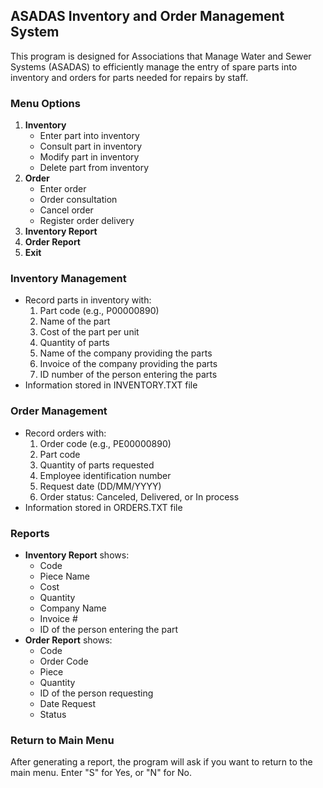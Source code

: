 ## ASADAS Inventory and Order Management System

This program is designed for Associations that Manage Water and Sewer Systems (ASADAS) to efficiently manage the entry of spare parts into inventory and orders for parts needed for repairs by staff. 

### Menu Options
1. **Inventory**
    - Enter part into inventory
    - Consult part in inventory
    - Modify part in inventory
    - Delete part from inventory
2. **Order**
    - Enter order
    - Order consultation
    - Cancel order
    - Register order delivery
3. **Inventory Report**
4. **Order Report**
6. **Exit**

### Inventory Management
- Record parts in inventory with:
    1. Part code (e.g., P00000890)
    2. Name of the part
    3. Cost of the part per unit
    4. Quantity of parts
    5. Name of the company providing the parts
    6. Invoice of the company providing the parts
    7. ID number of the person entering the parts
- Information stored in INVENTORY.TXT file

### Order Management
- Record orders with:
    1. Order code (e.g., PE00000890)
    2. Part code
    3. Quantity of parts requested
    4. Employee identification number
    5. Request date (DD/MM/YYYY)
    6. Order status: Canceled, Delivered, or In process
- Information stored in ORDERS.TXT file

### Reports
- **Inventory Report** shows:
    - Code
    - Piece Name
    - Cost
    - Quantity
    - Company Name
    - Invoice #
    - ID of the person entering the part
- **Order Report** shows:
    - Code
    - Order Code
    - Piece
    - Quantity
    - ID of the person requesting
    - Date Request
    - Status

### Return to Main Menu
After generating a report, the program will ask if you want to return to the main menu. Enter "S" for Yes, or "N" for No.
